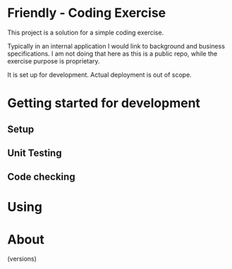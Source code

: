 # Friendly - Coding Exercise

This project is a solution for a simple coding exercise.

Typically in an internal application I would link to background and business specifications. I am not doing that here as this is a public repo, while the exercise purpose is proprietary. 

It is set up for development. Actual deployment is out of scope.


# Getting started for development

## Setup
## Unit Testing
## Code checking

# Using

# About

(versions)

